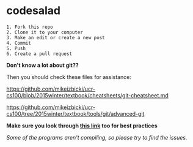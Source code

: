 # codesalad

	1. Fork this repo
	2. Clone it to your computer
	3. Make an edit or create a new post
	4. Commit
	5. Push
	6. Create a pull request

**Don't know a lot about git??**

Then you should check these files for assistance:

https://github.com/mikeizbicki/ucr-cs100/blob/2015winter/textbook/cheatsheets/git-cheatsheet.md

https://github.com/mikeizbicki/ucr-cs100/tree/2015winter/textbook/tools/git/advanced-git

**Make sure you look through [this link](https://github.com/Islandora/islandora/wiki/Git-Guidelines-and-Best-Practices) too for best practices**

*Some of the programs aren't compiling, so please try to find the issues.*
